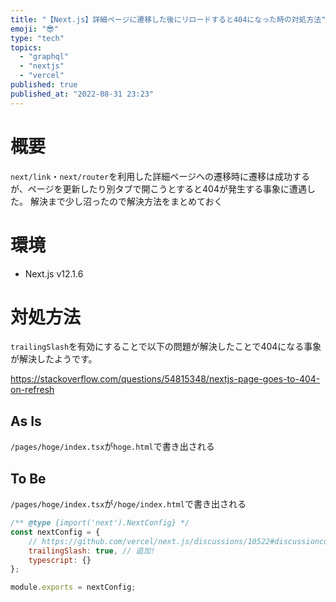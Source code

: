 ```yaml
---
title: "【Next.js】詳細ページに遷移した後にリロードすると404になった時の対処方法"
emoji: "😎"
type: "tech"
topics:
  - "graphql"
  - "nextjs"
  - "vercel"
published: true
published_at: "2022-08-31 23:23"
---
```


# 概要

`next/link`・`next/router`を利用した詳細ページへの遷移時に遷移は成功するが、ページを更新したり別タブで開こうとすると404が発生する事象に遭遇した。
解決まで少し沼ったので解決方法をまとめておく

# 環境
- Next.js v12.1.6

# 対処方法

`trailingSlash`を有効にすることで以下の問題が解決したことで404になる事象が解決したようです。

https://stackoverflow.com/questions/54815348/nextjs-page-goes-to-404-on-refresh

## As Is
`/pages/hoge/index.tsx`が`hoge.html`で書き出される

## To Be

`/pages/hoge/index.tsx`が`/hoge/index.html`で書き出される


```js:next.config.js
/** @type {import('next').NextConfig} */
const nextConfig = {
    // https://github.com/vercel/next.js/discussions/10522#discussioncomment-28307
    trailingSlash: true, // 追加!
    typescript: {}
};

module.exports = nextConfig;
```